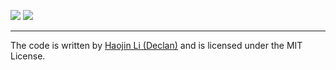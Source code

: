 ![](https://img.shields.io/github/license/declan-haojin/vexcode-changeup)
![](https://img.shields.io/github/v/release/declan-haojin/vexcode-changeup?include_prereleases)

---

The code is written by [Haojin Li (Declan)](https://lihaojin.cn/) and is licensed under the MIT License.
